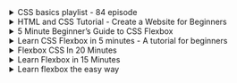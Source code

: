 <details>
           <summary>
           CSS basics playlist - 84 episode
           </summary>
           <a href="https://www.youtube.com/watch?v=qKoajPPWpmo&list=PLr6-GrHUlVf8JIgLcu3sHigvQjTw_aC9C&ab_channel=EJMedia">
           https://www.youtube.com/watch?v=qKoajPPWpmo&list=PLr6-GrHUlVf8JIgLcu3sHigvQjTw_aC9C&ab_channel=EJMedia
           </a>
</details>

<details>
           <summary>
          HTML and CSS Tutorial - Create a Website for Beginners
           </summary>
           <a href="https://www.youtube.com/watch?v=kMT54MPz9oE&t=5113s&ab_channel=freeCodeCamp.org">
          https://www.youtube.com/watch?v=kMT54MPz9oE&t=5113s&ab_channel=freeCodeCamp.org
           </a>
</details>

<details>
           <summary>
5 Minute Beginner’s Guide to CSS Flexbox
           </summary>
           <a href="https://medium.com/@jillplatts/6-minute-beginners-guide-to-css-flexbox-527b3ff3480b">
          https://medium.com/@jillplatts/6-minute-beginners-guide-to-css-flexbox-527b3ff3480b
           </a>
</details>

<details>
           <summary>
Learn CSS Flexbox in 5 minutes - A tutorial for beginners
           </summary>
           <a href="https://www.freecodecamp.org/news/learn-css-flexbox-in-5-minutes-b941f0affc34/">
          https://www.freecodecamp.org/news/learn-css-flexbox-in-5-minutes-b941f0affc34/
           </a>
</details>

<details>
           <summary>
Flexbox CSS In 20 Minutes
           </summary>
           <a href="https://www.youtube.com/watch?v=JJSoEo8JSnc&ab_channel=TraversyMedia">
          https://www.youtube.com/watch?v=JJSoEo8JSnc&ab_channel=TraversyMedia
           </a>
</details>

<details>
           <summary>
Learn Flexbox in 15 Minutes
           </summary>
           <a href="https://www.youtube.com/watch?v=fYq5PXgSsbE&ab_channel=WebDevSimplified">
          https://www.youtube.com/watch?v=fYq5PXgSsbE&ab_channel=WebDevSimplified
           </a>
</details>

<details>
           <summary>
Learn flexbox the easy way
           </summary>
           <a href="https://www.youtube.com/watch?v=u044iM9xsWU&t=1s&ab_channel=KevinPowell">
         https://www.youtube.com/watch?v=u044iM9xsWU&t=1s&ab_channel=KevinPowell
           </a>
</details>
